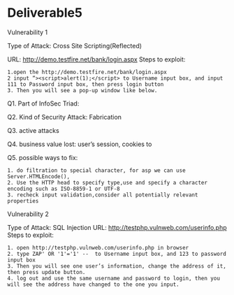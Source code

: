 # Deliverable5

Vulnerability 1

Type of Attack: Cross Site Scripting(Reflected)

URL: http://demo.testfire.net/bank/login.aspx 
Steps to exploit:

    1.open the http://demo.testfire.net/bank/login.aspx
    2 input “><script>alert(1);</script> to Username input box, and input 111 to Password input box, then press login button
    3. Then you will see a pop-up window like below.





Q1. Part of InfoSec Triad:

Q2. Kind of Security Attack: Fabrication

Q3. active attacks

Q4. business value lost: user’s session, cookies to 

Q5. possible ways to fix:

    1. do filtration to special character, for asp we can use Server.HTMLEncode(),
    2. Use the HTTP head to specify type,use and specify a character encoding such as ISO-8859-1 or UTF-8
    3. recheck input validation,consider all potentially relevant properties

Vulnerability 2

Type of Attack: SQL Injection
URL: http://testphp.vulnweb.com/userinfo.php
Steps to exploit:

	1. open http://testphp.vulnweb.com/userinfo.php in browser
	2. type ZAP' OR '1'='1' --  to Username input box, and 123 to password input box
	3. Then you will see one user’s information, change the address of it, then press update button.
    4. log out and use the same username and password to login, then you will see the address have changed to the one you input.
